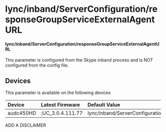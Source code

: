 ﻿---
description: lync/inband/ServerConfiguration/responseGroupServiceExternalAgentURL
search:
    keywords: ['lync','inband','ServerConfiguration','responseGroupServiceExternalAgentURL']
---

# lync/inband/ServerConfiguration/responseGroupServiceExternalAgentURL

#### lync/inband/ServerConfiguration/responseGroupServiceExternalAgentURL

This parameter is configured from the Skype inband process and is NOT configured from the config file.



## Devices
This parameter is available on the following devices

| Device | Latest Firmware | Default Value |
|:---|:---|:---|
| audc450HD | ;UC_3.0.4.111.77 | lync/inband/ServerConfiguration/responseGroupServiceExternalAgentURL= 

ADD A DISCLAIMER
